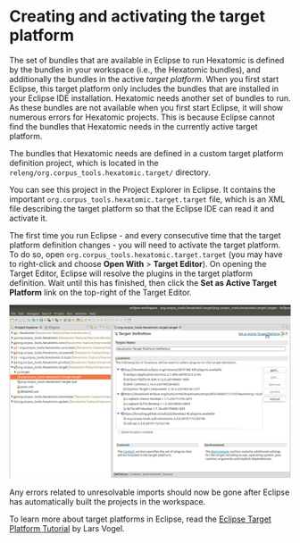 # Creating and activating the target platform

The set of bundles that are available in Eclipse to run Hexatomic is defined by the bundles in your workspace (i.e., the Hexatomic bundles), and additionally the bundles in the active *target platform*.
When you first start Eclipse, this target platform only includes the bundles that are installed in your Eclipse IDE installation.
Hexatomic needs another set of bundles to run.
As these bundles are not available when you first start Eclipse, it will show numerous errors for Hexatomic projects.
This is because Eclipse cannot find the bundles that Hexatomic needs in the currently active target platform.

The bundles that Hexatomic needs are defined in a custom target platform definition project, which is located in the `releng/org.corpus_tools.hexatomic.target/` directory.

You can see this project in the Project Explorer in Eclipse.
It contains the important `org.corpus_tools.hexatomic.target.target` file,
which is an XML file describing the target platform so that the Eclipse IDE can
read it and activate it.

The first time you run Eclipse - and every consecutive time that the target platform definition changes - you will need to activate the target platform.
To do so, open `org.corpus_tools.hexatomic.target.target` (you may have to right-click and choose **Open With** > **Target Editor**).
On opening the Target Editor, Eclipse will resolve the plugins in the target platform definition.
Wait until this has finished, then click the **Set as Active Target Platform** link on the top-right of the Target Editor.

![](set-target-platform.png)

Any errors related to unresolvable imports should now be gone after Eclipse has automatically built the projects in the workspace.

To learn more about target platforms in Eclipse, read the [Eclipse Target Platform Tutorial](http://web.archive.org/web/20191128121621/https://www.vogella.com/tutorials/EclipseTargetPlatform/article.html) by Lars Vogel.
